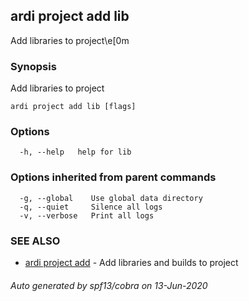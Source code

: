 ## ardi project add lib

Add libraries to project\e[0m

### Synopsis


Add libraries to project

```
ardi project add lib [flags]
```

### Options

```
  -h, --help   help for lib
```

### Options inherited from parent commands

```
  -g, --global    Use global data directory
  -q, --quiet     Silence all logs
  -v, --verbose   Print all logs
```

### SEE ALSO

* [ardi project add](ardi_project_add.md)	 - Add libraries and builds to project

###### Auto generated by spf13/cobra on 13-Jun-2020
